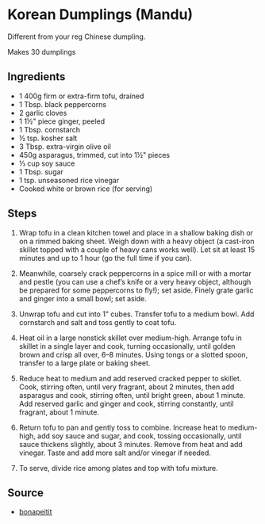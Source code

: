 # Korean Dumplings (Mandu)

Different from your reg Chinese dumpling.

Makes 30 dumplings

## Ingredients

- 1 400g firm or extra-firm tofu, drained
- 1 Tbsp. black peppercorns
- 2 garlic cloves
- 1 1½" piece ginger, peeled
- 1 Tbsp. cornstarch
- ½ tsp. kosher salt
- 3 Tbsp. extra-virgin olive oil
- 450g asparagus, trimmed, cut into 1½" pieces
- ⅓ cup soy sauce
- 1 Tbsp. sugar
- 1 tsp. unseasoned rice vinegar
- Cooked white or brown rice (for serving)

## Steps

1. Wrap tofu in a clean kitchen towel and place in a shallow baking dish or on a rimmed baking sheet. Weigh down with a heavy object (a cast-iron skillet topped with a couple of heavy cans works well). Let sit at least 15 minutes and up to 1 hour (go the full time if you can).

2. Meanwhile, coarsely crack peppercorns in a spice mill or with a mortar and pestle (you can use a chef’s knife or a very heavy object, although be prepared for some peppercorns to fly!); set aside. Finely grate garlic and ginger into a small bowl; set aside.

3. Unwrap tofu and cut into 1" cubes. Transfer tofu to a medium bowl. Add cornstarch and salt and toss gently to coat tofu.

4. Heat oil in a large nonstick skillet over medium-high. Arrange tofu in skillet in a single layer and cook, turning occasionally, until golden brown and crisp all over, 6–8 minutes. Using tongs or a slotted spoon, transfer to a large plate or baking sheet.

5. Reduce heat to medium and add reserved cracked pepper to skillet. Cook, stirring often, until very fragrant, about 2 minutes, then add asparagus and cook, stirring often, until bright green, about 1 minute. Add reserved garlic and ginger and cook, stirring constantly, until fragrant, about 1 minute.

6. Return tofu to pan and gently toss to combine. Increase heat to medium-high, add soy sauce and sugar, and cook, tossing occasionally, until sauce thickens slightly, about 3 minutes. Remove from heat and add vinegar. Taste and add more salt and/or vinegar if needed.

7. To serve, divide rice among plates and top with tofu mixture.

## Source

- [bonapeitit](https://www.bonappetit.com/recipe/black-pepper-tofu-and-asparagus)
